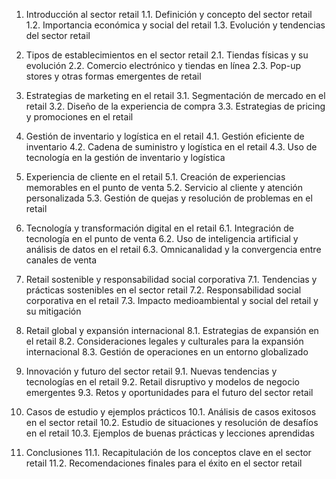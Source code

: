 1. Introducción al sector retail
   1.1. Definición y concepto del sector retail
   1.2. Importancia económica y social del retail
   1.3. Evolución y tendencias del sector retail

2. Tipos de establecimientos en el sector retail
   2.1. Tiendas físicas y su evolución
   2.2. Comercio electrónico y tiendas en línea
   2.3. Pop-up stores y otras formas emergentes de retail

3. Estrategias de marketing en el retail
   3.1. Segmentación de mercado en el retail
   3.2. Diseño de la experiencia de compra
   3.3. Estrategias de pricing y promociones en el retail

4. Gestión de inventario y logística en el retail
   4.1. Gestión eficiente de inventario
   4.2. Cadena de suministro y logística en el retail
   4.3. Uso de tecnología en la gestión de inventario y logística

5. Experiencia de cliente en el retail
   5.1. Creación de experiencias memorables en el punto de venta
   5.2. Servicio al cliente y atención personalizada
   5.3. Gestión de quejas y resolución de problemas en el retail

6. Tecnología y transformación digital en el retail
   6.1. Integración de tecnología en el punto de venta
   6.2. Uso de inteligencia artificial y análisis de datos en el retail
   6.3. Omnicanalidad y la convergencia entre canales de venta

7. Retail sostenible y responsabilidad social corporativa
   7.1. Tendencias y prácticas sostenibles en el sector retail
   7.2. Responsabilidad social corporativa en el retail
   7.3. Impacto medioambiental y social del retail y su mitigación

8. Retail global y expansión internacional
   8.1. Estrategias de expansión en el retail
   8.2. Consideraciones legales y culturales para la expansión internacional
   8.3. Gestión de operaciones en un entorno globalizado

9. Innovación y futuro del sector retail
   9.1. Nuevas tendencias y tecnologías en el retail
   9.2. Retail disruptivo y modelos de negocio emergentes
   9.3. Retos y oportunidades para el futuro del sector retail

10. Casos de estudio y ejemplos prácticos
    10.1. Análisis de casos exitosos en el sector retail
    10.2. Estudio de situaciones y resolución de desafíos en el retail
    10.3. Ejemplos de buenas prácticas y lecciones aprendidas

11. Conclusiones
    11.1. Recapitulación de los conceptos clave en el sector retail
    11.2. Recomendaciones finales para el éxito en el sector retail
